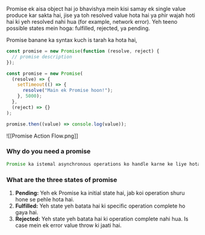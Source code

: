 Promise ek aisa object hai jo bhavishya mein kisi samay ek single value produce kar sakta hai, jise ya toh resolved value hota hai ya phir wajah hoti hai ki yeh resolved nahi hua (for example, network error). Yeh teeno possible states mein hoga: fulfilled, rejected, ya pending.

Promise banane ka syntax kuch is tarah ka hota hai,

```js
const promise = new Promise(function (resolve, reject) {
  // promise description
});
```

```js
const promise = new Promise(
  (resolve) => {
    setTimeout(() => {
      resolve("Main ek Promise hoon!");
    }, 5000);
  },
  (reject) => {}
);

promise.then((value) => console.log(value));
```

![[Promise Action Flow.png]]

### Why do you need a promise

```js
Promise ka istemal asynchronous operations ko handle karne ke liye hota hai. Yeh callback hell ko kam karke aur cleaner code likhne ka ek alternative approach provide karte hain.
```

### What are the three states of promise

1. **Pending:** Yeh ek Promise ka initial state hai, jab koi operation shuru hone se pehle hota hai.
2. **Fulfilled:** Yeh state yeh batata hai ki specific operation complete ho gaya hai.
3. **Rejected:** Yeh state yeh batata hai ki operation complete nahi hua. Is case mein ek error value throw ki jaati hai.
